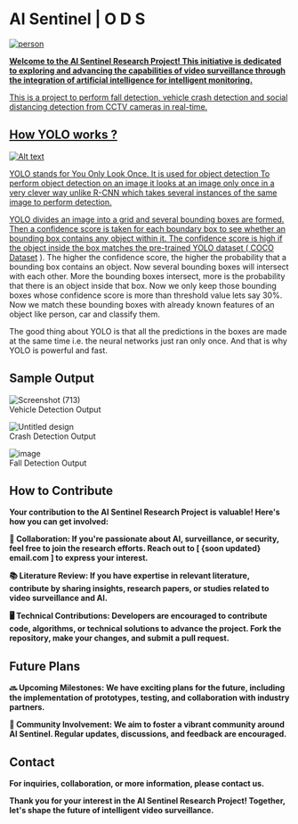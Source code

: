 # AI Sentinel | O D S
<div>
   <a href="https://github.com/iamvikramkumar/AI-Sentinel-Enhancing-Video-Surveillance-with-Intelligent-Monitoring/wiki">
<!--    <img src="https://github.com/iamvikramkumar/AI-Sentinel-Enhancing-Video-Surveillance-with-Intelligent-Monitoring/assets/89016145/4630c877-0c88-4006-bd73-02fbd67bf241" alt="person" width="600" height="400"> -->
      <img src="https://github.com/iamvikramkumar/AI-Sentinel-Enhancing-Video-Surveillance-with-Intelligent-Monitoring/assets/89016145/4630c877-0c88-4006-bd73-02fbd67bf241" alt="person">
</div> 


**Welcome to the AI Sentinel Research Project! This initiative is dedicated to exploring and advancing the capabilities of video surveillance through the integration of artificial intelligence for intelligent monitoring.**

This is a project to perform fall detection, vehicle crash detection and social distancing detection from CCTV cameras in real-time.

## How YOLO works ?

![Alt text](https://cdn-images-1.medium.com/max/1024/1*bSLNlG7crv-p-m4LVYYk3Q.png)

YOLO stands for You Only Look Once. It is used for object detection
To perform object detection on an image it looks at an image only once in a very clever way unlike R-CNN which takes several instances of the same image to perform detection. 

YOLO divides an image into a grid and several bounding boxes are formed. Then a confidence score is taken for each boundary box to see whether an bounding box contains any object within it. The confidence score is high if the object inside the box matches the pre-trained YOLO dataset ( [COCO Dataset](https://cocodataset.org/) ). The higher the confidence score, the higher the probability that a bounding box contains an object. Now several bounding boxes will intersect with each other. More the bounding boxes intersect, more is the probability that there is an object inside that box. Now we only keep those bounding boxes whose confidence score is more than threshold value lets say 30%. Now we match these bounding boxes with already known features of an object like person, car and classify them.

The good thing about YOLO is that all the predictions in the boxes are made at the same time i.e. the neural networks just ran only once.
And that is why YOLO is powerful and fast.

## Sample Output 

![Screenshot (713)](https://github.com/iamvikramkumar/AI-Sentinel-Enhancing-Video-Surveillance-with-Intelligent-Monitoring/assets/89016145/8abc3bdb-84bb-4eb5-8f7e-b41e85ed8302)
<br>
Vehicle Detection Output

![Untitled design](https://github.com/iamvikramkumar/AI-Sentinel-Enhancing-Video-Surveillance-with-Intelligent-Monitoring/assets/89016145/4b65f722-d8b1-49bd-86c2-74b674eef21c)
<br>
Crash Detection Output

![image](https://github.com/iamvikramkumar/AI-Sentinel-Enhancing-Video-Surveillance-with-Intelligent-Monitoring/assets/89016145/2818a593-f8a4-42d6-81cf-aa223f152d92)
<br>
Fall Detection Output



## How to Contribute
**Your contribution to the AI Sentinel Research Project is valuable! Here's how you can get involved:**

**🤝 Collaboration: If you're passionate about AI, surveillance, or security, feel free to join the research efforts. Reach out to [ {soon updated} email.com ] to express your interest.**

**📚 Literature Review: If you have expertise in relevant literature, contribute by sharing insights, research papers, or studies related to video surveillance and AI.**

**🖥️ Technical Contributions: Developers are encouraged to contribute code, algorithms, or technical solutions to advance the project. Fork the repository, make your changes, and submit a pull request.**

## Future Plans
**🔜 Upcoming Milestones: We have exciting plans for the future, including the implementation of prototypes, testing, and collaboration with industry partners.**

**💬 Community Involvement: We aim to foster a vibrant community around AI Sentinel. Regular updates, discussions, and feedback are encouraged.**

## Contact
**For inquiries, collaboration, or more information, please contact us.**

**Thank you for your interest in the AI Sentinel Research Project! Together, let's shape the future of intelligent video surveillance.**
